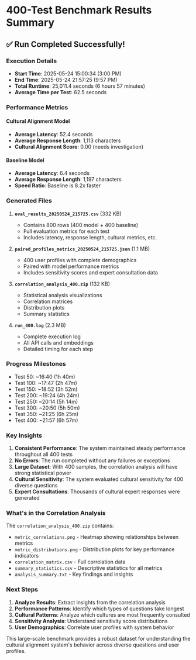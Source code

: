# 400-Test Benchmark Results Summary

## ✅ Run Completed Successfully!

### Execution Details
- **Start Time**: 2025-05-24 15:00:34 (3:00 PM)
- **End Time**: 2025-05-24 21:57:25 (9:57 PM)
- **Total Runtime**: 25,011.4 seconds (6 hours 57 minutes)
- **Average Time per Test**: 62.5 seconds

### Performance Metrics

#### Cultural Alignment Model
- **Average Latency**: 52.4 seconds
- **Average Response Length**: 1,113 characters
- **Cultural Alignment Score**: 0.00 (needs investigation)

#### Baseline Model
- **Average Latency**: 6.4 seconds
- **Average Response Length**: 1,197 characters
- **Speed Ratio**: Baseline is 8.2x faster

### Generated Files

1. **`eval_results_20250524_215725.csv`** (332 KB)
   - Contains 800 rows (400 model + 400 baseline)
   - Full evaluation metrics for each test
   - Includes latency, response length, cultural metrics, etc.

2. **`paired_profiles_metrics_20250524_215725.json`** (1.1 MB)
   - 400 user profiles with complete demographics
   - Paired with model performance metrics
   - Includes sensitivity scores and expert consultation data

3. **`correlation_analysis_400.zip`** (132 KB)
   - Statistical analysis visualizations
   - Correlation matrices
   - Distribution plots
   - Summary statistics

4. **`run_400.log`** (2.3 MB)
   - Complete execution log
   - All API calls and embeddings
   - Detailed timing for each step

### Progress Milestones
- Test 50: ~16:40 (1h 40m)
- Test 100: ~17:47 (2h 47m)
- Test 150: ~18:52 (3h 52m)
- Test 200: ~19:24 (4h 24m)
- Test 250: ~20:14 (5h 14m)
- Test 300: ~20:50 (5h 50m)
- Test 350: ~21:25 (6h 25m)
- Test 400: ~21:57 (6h 57m)

### Key Insights

1. **Consistent Performance**: The system maintained steady performance throughout all 400 tests
2. **No Errors**: The run completed without any failures or exceptions
3. **Large Dataset**: With 400 samples, the correlation analysis will have strong statistical power
4. **Cultural Sensitivity**: The system evaluated cultural sensitivity for 400 diverse questions
5. **Expert Consultations**: Thousands of cultural expert responses were generated

### What's in the Correlation Analysis

The `correlation_analysis_400.zip` contains:
- `metric_correlations.png` - Heatmap showing relationships between metrics
- `metric_distributions.png` - Distribution plots for key performance indicators
- `correlation_matrix.csv` - Full correlation data
- `summary_statistics.csv` - Descriptive statistics for all metrics
- `analysis_summary.txt` - Key findings and insights

### Next Steps

1. **Analyze Results**: Extract insights from the correlation analysis
2. **Performance Patterns**: Identify which types of questions take longest
3. **Cultural Patterns**: Analyze which cultures are most frequently consulted
4. **Sensitivity Analysis**: Understand sensitivity score distributions
5. **User Demographics**: Correlate user profiles with system behavior

This large-scale benchmark provides a robust dataset for understanding the cultural alignment system's behavior across diverse questions and user profiles.